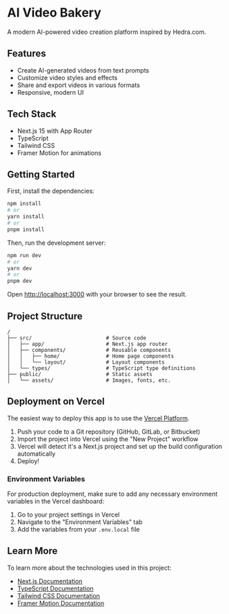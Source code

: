 # AI Video Bakery

A modern AI-powered video creation platform inspired by Hedra.com.

## Features

- Create AI-generated videos from text prompts
- Customize video styles and effects
- Share and export videos in various formats
- Responsive, modern UI

## Tech Stack

- Next.js 15 with App Router
- TypeScript
- Tailwind CSS
- Framer Motion for animations

## Getting Started

First, install the dependencies:

```bash
npm install
# or
yarn install
# or
pnpm install
```

Then, run the development server:

```bash
npm run dev
# or
yarn dev
# or
pnpm dev
```

Open [http://localhost:3000](http://localhost:3000) with your browser to see the result.

## Project Structure

```
/
├── src/                        # Source code
│   ├── app/                    # Next.js app router
│   ├── components/             # Reusable components
│   │   ├── home/               # Home page components
│   │   └── layout/             # Layout components
│   └── types/                  # TypeScript type definitions
├── public/                     # Static assets
│   └── assets/                 # Images, fonts, etc.
```

## Deployment on Vercel

The easiest way to deploy this app is to use the [Vercel Platform](https://vercel.com/new).

1. Push your code to a Git repository (GitHub, GitLab, or Bitbucket)
2. Import the project into Vercel using the "New Project" workflow
3. Vercel will detect it's a Next.js project and set up the build configuration automatically
4. Deploy!

### Environment Variables

For production deployment, make sure to add any necessary environment variables in the Vercel dashboard:

1. Go to your project settings in Vercel
2. Navigate to the "Environment Variables" tab
3. Add the variables from your `.env.local` file

## Learn More

To learn more about the technologies used in this project:

- [Next.js Documentation](https://nextjs.org/docs)
- [TypeScript Documentation](https://www.typescriptlang.org/docs/)
- [Tailwind CSS Documentation](https://tailwindcss.com/docs)
- [Framer Motion Documentation](https://www.framer.com/motion/) 